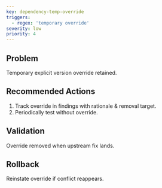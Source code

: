 ```yaml
---
key: dependency-temp-override
triggers:
  - regex: 'temporary override'
severity: low
priority: 4
---
```

## Problem
Temporary explicit version override retained.
## Recommended Actions
1. Track override in findings with rationale & removal target.
2. Periodically test without override.
## Validation
Override removed when upstream fix lands.
## Rollback
Reinstate override if conflict reappears.
